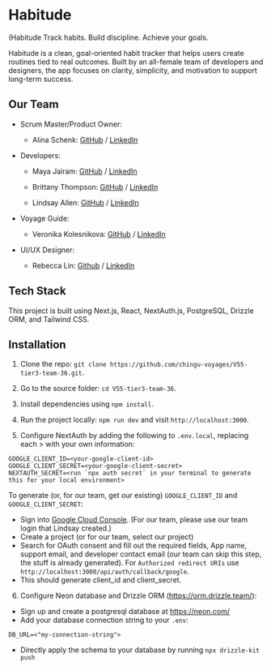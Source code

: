 # Habitude

(Habitude
Track habits. Build discipline. Achieve your goals.

Habitude is a clean, goal-oriented habit tracker that helps users create routines tied to real outcomes. Built by an all-female team of developers and designers, the app focuses on clarity, simplicity, and motivation to support long-term success.

## Our Team

- Scrum Master/Product Owner:

  - Alina Schenk: [GitHub](https://github.com/alina-can-code) / [LinkedIn](https://linkedin.com/in/alinamschenk)

- Developers:

  - Maya Jairam: [GitHub](https://github.com/mayajairam) / [LinkedIn](https://www.linkedin.com/in/mayajairam/)
  - Brittany Thompson: [GitHub](https://github.com/bpb2008) / [LinkedIn](https://linkedin.com/in/brittanythompson08)

  - Lindsay Allen: [GitHub](https://github.com/lkallen) / [LinkedIn](https://www.linkedin.com/in/lindsay-allen-54b46937/)

- Voyage Guide:

  - Veronika Kolesnikova: [GitHub](https://github.com/kolesnikova-dev) / [LinkedIn](https://linkedin.com/in/kolesnikova-dev/)

- UI/UX Designer:

  - Rebecca Lin: [Github](https://github.com/rebelin) / [LinkedIn](https://linkedin.com/in/rebecca-e-lin/)

## Tech Stack

This project is built using Next.js, React, NextAuth.js, PostgreSQL, Drizzle ORM, and Tailwind CSS.

## Installation

1. Clone the repo: `git clone https://github.com/chingu-voyages/V55-tier3-team-36.git`.

2. Go to the source folder: `cd V55-tier3-team-36`.

3. Install dependencies using `npm install`.

4. Run the project locally: `npm run dev` and visit `http://localhost:3000`.

5. Configure NextAuth by adding the following to `.env.local`, replacing each > with your own information:

```
GOOGLE_CLIENT_ID=<your-google-client-id>
GOOGLE_CLIENT_SECRET=<your-google-client-secret>
NEXTAUTH_SECRET=<run `npx auth secret` in your terminal to generate this for your local environment>
```

To generate (or, for our team, get our existing) `GOOGLE_CLIENT_ID` and `GOOGLE_CLIENT_SECRET`:

- Sign into [Google Cloud Console](https://console.cloud.google.com). (For our team, please use our team login that Lindsay created.)
- Create a project (or for our team, select our project)
- Search for OAuth consent and fill out the required fields, App name, support email, and developer contact email (our team can skip this step, the stuff is already generated). For `Authorized redirect URIs` use `http://localhost:3000/api/auth/callback/google`.
- This should generate client_id and client_secret.

6. Configure Neon database and Drizzle ORM (https://orm.drizzle.team/):

- Sign up and create a postgresql database at https://neon.com/
- Add your database connection string to your `.env`:

```
DB_URL=<"my-connection-string">
```

- Directly apply the schema to your database by running `npx drizzle-kit push`
